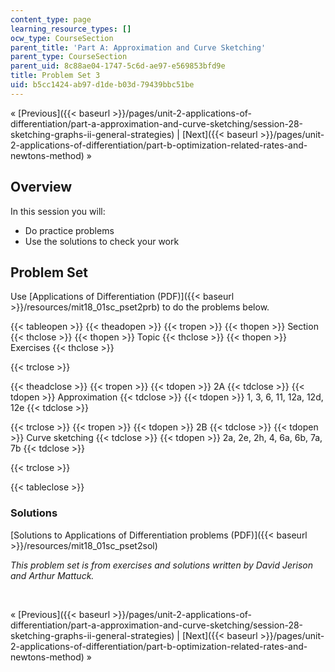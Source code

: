 ```yaml
---
content_type: page
learning_resource_types: []
ocw_type: CourseSection
parent_title: 'Part A: Approximation and Curve Sketching'
parent_type: CourseSection
parent_uid: 8c88ae04-1747-5c6d-ae97-e569853bfd9e
title: Problem Set 3
uid: b5cc1424-ab97-d1de-b03d-79439bbc51be
---
```


« [Previous]({{< baseurl >}}/pages/unit-2-applications-of-differentiation/part-a-approximation-and-curve-sketching/session-28-sketching-graphs-ii-general-strategies) | [Next]({{< baseurl >}}/pages/unit-2-applications-of-differentiation/part-b-optimization-related-rates-and-newtons-method) »

Overview
--------

In this session you will:

*   Do practice problems
*   Use the solutions to check your work

Problem Set
-----------

Use [Applications of Differentiation (PDF)]({{< baseurl >}}/resources/mit18_01sc_pset2prb) to do the problems below.

{{< tableopen >}}
{{< theadopen >}}
{{< tropen >}}
{{< thopen >}}
Section
{{< thclose >}}
{{< thopen >}}
Topic
{{< thclose >}}
{{< thopen >}}
Exercises
{{< thclose >}}

{{< trclose >}}

{{< theadclose >}}
{{< tropen >}}
{{< tdopen >}}
2A
{{< tdclose >}}
{{< tdopen >}}
Approximation
{{< tdclose >}}
{{< tdopen >}}
1, 3, 6, 11, 12a, 12d, 12e
{{< tdclose >}}

{{< trclose >}}
{{< tropen >}}
{{< tdopen >}}
2B
{{< tdclose >}}
{{< tdopen >}}
Curve sketching
{{< tdclose >}}
{{< tdopen >}}
2a, 2e, 2h, 4, 6a, 6b, 7a, 7b
{{< tdclose >}}

{{< trclose >}}

{{< tableclose >}}

### Solutions

[Solutions to Applications of Differentiation problems (PDF)]({{< baseurl >}}/resources/mit18_01sc_pset2sol)

_This problem set is from exercises and solutions written by David Jerison and Arthur Mattuck._

  
 

« [Previous]({{< baseurl >}}/pages/unit-2-applications-of-differentiation/part-a-approximation-and-curve-sketching/session-28-sketching-graphs-ii-general-strategies) | [Next]({{< baseurl >}}/pages/unit-2-applications-of-differentiation/part-b-optimization-related-rates-and-newtons-method) »